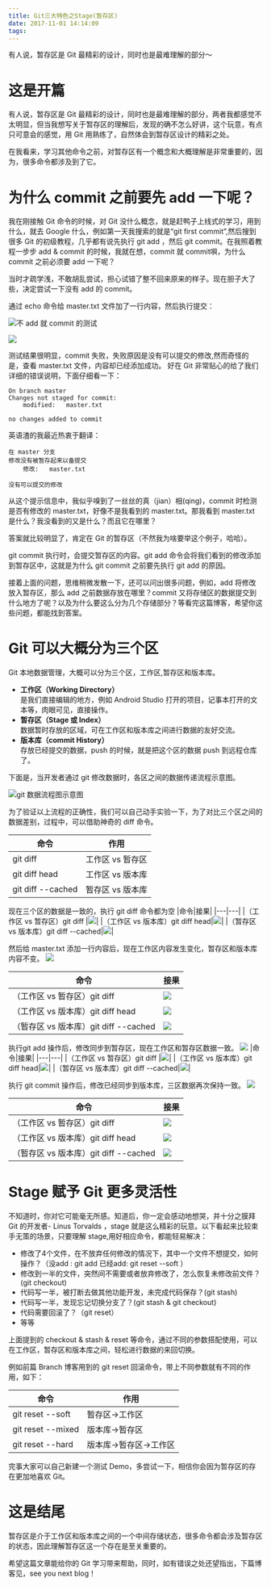 ```yaml
---
title: Git三大特色之Stage(暂存区)
date: 2017-11-01 14:14:09
tags:
---
```


有人说，暂存区是 Git 最精彩的设计，同时也是最难理解的部分～
<!--more -->



# 这是开篇

有人说，暂存区是 Git 最精彩的设计，同时也是最难理解的部分，两者我都感觉不太明显，但当我想写关于暂存区的理解后，发现的确不怎么好讲，这个玩意，有点只可意会的感觉，用 Git 用熟练了，自然体会到暂存区设计的精彩之处。

在我看来，学习其他命令之前，对暂存区有一个概念和大概理解是非常重要的，因为，很多命令都涉及到了它。

# 为什么 commit 之前要先 add 一下呢？

我在刚接触 Git 命令的时候，对 Git 没什么概念，就是赶鸭子上线式的学习，用到什么，就去 Google 什么，例如第一天我搜索的就是“git first commit”,然后搜到很多 Git 的初级教程，几乎都有说先执行 git add ，然后 git commit。在我照着教程一步步 add & commit 的时候，我就在想，commit 就 commit唄，为什么 commit 之前必须要 add 一下呢？

当时才疏学浅，不敢胡乱尝试，担心试错了整不回来原来的样子。现在胆子大了些，决定尝试一下没有 add 的 commit。

通过 echo 命令给 master.txt 文件加了一行内容，然后执行提交：

![不 add 就 commit 的测试](http://oriwplcze.bkt.clouddn.com/3b3d9cc8226b1b18cdf6c5914d9ed4b8.png)


![](http://oriwplcze.bkt.clouddn.com/4d3f34127fce833b801ace49de19421c.png)

测试结果很明显，commit 失败，失败原因是没有可以提交的修改,然而奇怪的是，查看 master.txt 文件，内容却已经添加成功。
好在 Git 非常贴心的给了我们详细的错误说明，下面仔细看一下：

```
On branch master
Changes not staged for commit:
	modified:   master.txt

no changes added to commit

```

英语渣的我最近热衷于翻译：
```
在 master 分支
修改没有被暂存起来以备提交
	修改:   master.txt

没有可以提交的修改

```

从这个提示信息中，我似乎嗅到了一丝丝的真（jian）相(qing)，commit 时检测是否有修改的 master.txt，好像不是我看到的 master.txt。那我看到 master.txt 是什么？我没看到的又是什么？而且它在哪里？

答案就比较明显了，肯定在 Git 的暂存区（不然我为啥要举这个例子，哈哈）。

git commit 执行时，会提交暂存区的内容。git add 命令会将我们看到的修改添加到暂存区中，这就是为什么 git commit 之前要先执行 git add 的原因。

接着上面的问题，思维稍微发散一下，还可以问出很多问题，例如，add 将修改放入暂存区，那么 add 之前数据存放在哪里？commit 又将存储区的数据提交到什么地方了呢？以及为什么要这么分为几个存储部分？等看完这篇博客，希望你这些问题，都能找到答案。


# Git 可以大概分为三个区

Git 本地数据管理，大概可以分为三个区，工作区,暂存区和版本库。
- **工作区（Working Directory）**   
  是我们直接编辑的地方，例如 Android Studio 打开的项目，记事本打开的文本等，肉眼可见，直接操作。
- **暂存区（Stage 或 Index）**   
  数据暂时存放的区域，可在工作区和版本库之间进行数据的友好交流。
- **版本库（commit History）**   
  存放已经提交的数据，push 的时候，就是把这个区的数据 push 到远程仓库了。



下面是，当开发者通过 git 修改数据时，各区之间的数据传递流程示意图。

![git 数据流程图示意图](http://oriwplcze.bkt.clouddn.com/2429e4d2661e60027537aea0077f6e40.png)

为了验证以上流程的正确性，我们可以自己动手实验一下，为了对比三个区之间的数据差别，过程中，可以借助神奇的 diff 命令。

|命令|作用|
|---|---|
|git diff |工作区 vs 暂存区|
|git diff head|工作区 vs 版本库|
|git diff --cached|暂存区 vs 版本库|

现在三个区的数据是一致的，执行 git diff 命令都为空
|命令|接果|
|---|---|
|（工作区 vs 暂存区）git diff |![](http://oriwplcze.bkt.clouddn.com/805899178327987c785580f569efc8a1.png)|
|（工作区 vs 版本库）git diff head|![](http://oriwplcze.bkt.clouddn.com/805899178327987c785580f569efc8a1.png)|
|（暂存区 vs 版本库）git diff --cached|![](http://oriwplcze.bkt.clouddn.com/805899178327987c785580f569efc8a1.png)|

然后给 master.txt 添加一行内容后，现在工作区内容发生变化，暂存区和版本库内容不变。
![](http://oriwplcze.bkt.clouddn.com/4b5f4d1382948420956683d65d323271.png)

|命令|接果|
|---|---|
|（工作区 vs 暂存区）git diff |![](http://oriwplcze.bkt.clouddn.com/47125eec79eea756b08c57f1673d0275.png)|
|（工作区 vs 版本库）git diff head|![](http://oriwplcze.bkt.clouddn.com/daca76543e05a93a4539544b6cfa037c.png)|
|（暂存区 vs 版本库）git diff --cached|![](http://oriwplcze.bkt.clouddn.com/805899178327987c785580f569efc8a1.png)|




执行git add 操作后，修改同步到暂存区，现在工作区和暂存区数据一致。
![](http://oriwplcze.bkt.clouddn.com/80084f3335343b6f2e3400582df2147c.png)
|命令|接果|
|---|---|
|（工作区 vs 暂存区）git diff |![](http://oriwplcze.bkt.clouddn.com/805899178327987c785580f569efc8a1.png)|
|（工作区 vs 版本库）git diff head|![](http://oriwplcze.bkt.clouddn.com/daca76543e05a93a4539544b6cfa037c.png)|
|（暂存区 vs 版本库）git diff --cached|![](http://oriwplcze.bkt.clouddn.com/daca76543e05a93a4539544b6cfa037c.png)|


执行 git commit 操作后，修改已经同步到版本库，三区数据再次保持一致。
![](http://oriwplcze.bkt.clouddn.com/018cb4ce2a6582ae743f9262aca73f5f.png)

|命令|接果|
|---|---|
|（工作区 vs 暂存区）git diff |![](http://oriwplcze.bkt.clouddn.com/805899178327987c785580f569efc8a1.png)|
|（工作区 vs 版本库）git diff head|![](http://oriwplcze.bkt.clouddn.com/805899178327987c785580f569efc8a1.png)|
|（暂存区 vs 版本库）git diff --cached|![](http://oriwplcze.bkt.clouddn.com/805899178327987c785580f569efc8a1.png)|

# Stage 赋予 Git 更多灵活性

不知道时，你对它可能毫无所感。知道后，你一定会感动地想哭，并十分之膜拜 Git 的开发者- Linus Torvalds ，stage 就是这么精彩的玩意。以下看起来比较束手无策的场景，只要理解 stage,用好相应命令，都能轻易解决：

- 修改了4个文件，在不放弃任何修改的情况下，其中一个文件不想提交，如何操作？（没add : git add  已经add: git reset --soft ）
- 修改到一半的文件，突然间不需要或者放弃修改了，怎么恢复未修改前文件？ (git checkout)
- 代码写一半，被打断去做其他功能开发，未完成代码保存？(git stash)
- 代码写一半，发现忘记切换分支了？(git stash & git checkout)
- 代码需要回滚了？（git reset）
- 等等

上面提到的 checkout & stash & reset 等命令，通过不同的参数搭配使用，可以在工作区，暂存区和版本库之间，轻松进行数据的来回切换。

例如前篇 Branch 博客用到的 git reset 回滚命令，带上不同参数就有不同的作用，如下：

|命令|作用|
|---|---|
|git reset --soft |暂存区->工作区|
|git reset --mixed  |版本库->暂存区|
|git reset --hard|版本库->暂存区->工作区|

完事大家可以自己新建一个测试 Demo，多尝试一下，相信你会因为暂存区的存在更加地喜欢 Git。

# 这是结尾

暂存区是介于工作区和版本库之间的一个中间存储状态，很多命令都会涉及暂存区的状态，因此理解暂存区这一个存在是至关重要的。

希望这篇文章能给你的 Git 学习带来帮助，同时，如有错误之处还望指出，下篇博客见，see you next blog！
